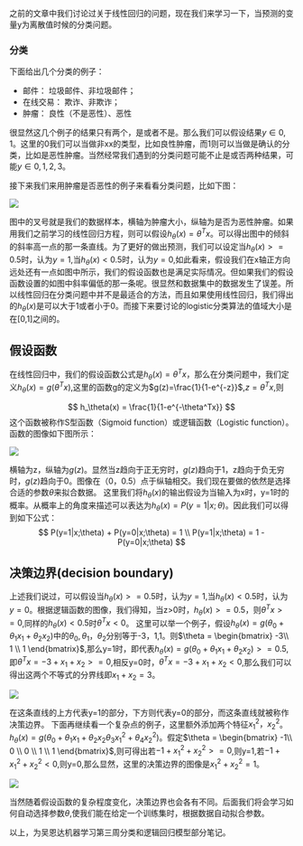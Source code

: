 之前的文章中我们讨论过关于线性回归的问题，现在我们来学习一下，当预测的变量y为离散值时候的分类问题。

### 分类

下面给出几个分类的例子：

- 邮件： 垃圾邮件、非垃圾邮件；
- 在线交易： 欺诈、非欺诈；
- 肿瘤： 良性（不是恶性）、恶性

很显然这几个例子的结果只有两个，是或者不是。那么我们可以假设结果$y\in{0,1}$。这里的0我们可以当做非xx的类型，比如良性肿瘤，而1则可以当做是确认的分类，比如是恶性肿瘤。当然经常我们遇到的分类问题可能不止是或否两种结果，可能$y\in{0,1,2,3}$。

接下来我们来用肿瘤是否恶性的例子来看看分类问题，比如下图：

![][1]

图中的叉号就是我们的数据样本，横轴为肿瘤大小，纵轴为是否为恶性肿瘤。如果用我们之前学习的线性回归方程，则可以假设$h_\theta(x) = \theta^Tx$。可以得出图中的倾斜的斜率高一点的那一条直线。为了更好的做出预测，我们可以设定当$h_\theta(x)>=0.5$时，认为$y=1$,当$h_\theta(x)<0.5$时，认为$y=0$,如此看来，假设我们在x轴正方向远处还有一点如图中所示，我们的假设函数也是满足实际情况。但如果我们的假设函数设置的如图中斜率偏低的那一条呢。很显然和数据集中的数据发生了误差。所以线性回归在分类问题中并不是最适合的方法，而且如果使用线性回归，我们得出的$h_\theta(x)$是可以大于1或者小于0。而接下来要讨论的logistic分类算法的值域大小是在[0,1]之间的。

## 假设函数
在线性回归中，我们的假设函数公式是$h_\theta(x) = \theta^Tx$，那么在分类问题中，我们定义$h_\theta(x) = g(\theta^Tx)$,这里的函数g的定义为$g(z)=\frac{1}{1-e^{-z}}$,$z=\theta^Tx$,则

$$
h_\theta(x) = \frac{1}{1-e^{-\theta^Tx}}
$$
这个函数被称作S型函数（Sigmoid function）或逻辑函数（Logistic function）。函数的图像如下图所示：

![][2]

横轴为z，纵轴为$g(z)$。显然当z趋向于正无穷时，$g(z)$趋向于1，z趋向于负无穷时，$g(z)$趋向于0。图像在（0，0.5）点于纵轴相交。我们现在要做的依然是选择合适的参数$\theta$来拟合数据。
这里我们将$h_\theta(x)$的输出假设为当输入为x时，y=1时的概率。从概率上的角度来描述可以表达为$h_\theta(x) = P(y=1|x;\theta)$。因此我们可以得到如下公式：
$$
P(y=1|x;\theta) + P(y=0|x;\theta) = 1 \\
P(y=1|x;\theta) = 1 - P(y=0|x;\theta)
$$

## 决策边界(decision boundary)
上述我们说过，可以假设当$h_\theta(x)>=0.5$时，认为$y=1$,当$h_\theta(x)<0.5$时，认为$y=0$。根据逻辑函数的图像，我们得知，当z>0时，$h_\theta(x)>=0.5$，则$\theta^Tx>=0$,同样的$h_\theta(x)<0.5$时$\theta^Tx<0$。
这里可以举一个例子，假设$h_\theta(x) = g(\theta_0+\theta_1x_1+\theta_2x_2)$中的$\theta_0,\theta_1，\theta_2$分别等于-3，1,1。则$\theta = \begin{bmatrix} -3\\ 1 \\ 1 \end{bmatrix}$,那么y=1时，即代表$h_\theta(x) = g(\theta_0+\theta_1x_1+\theta_2x_2) >= 0.5$,即$\theta^Tx = -3+x_1+x_2>=0$,相反y=0时，$\theta^Tx = -3+x_1+x_2<0$,那么我们可以得出这两个不等式的分界线即$x_1+x_2=3$。

![][3]

在这条直线的上方代表y=1的部分，下方则代表y=0的部分，而这条直线就被称作决策边界。
下面再继续看一个复杂点的例子，这里额外添加两个特征$x_1^2，x_2^2$。$h_\theta(x) = g(\theta_0+\theta_1x_1+\theta_2x_2\theta_3x_1^2+\theta_4x_2^2)$。假定$\theta = \begin{bmatrix} -1\\ 0 \\ 0 \\ 1 \\ 1 \end{bmatrix}$,则可得出若$-1+x_1^2+x_2^2>=0$,则y=1,若$-1+x_1^2+x_2^2<0$,则y=0,那么显然，这里的决策边界的图像是$x_1^2+x_2^2 = 1$。

![][4]

当然随着假设函数的复杂程度变化，决策边界也会各有不同。后面我们将会学习如何自动选择参数$\theta$,使我们能在给定一个训练集时，根据数据自动拟合参数。

以上，为吴恩达机器学习第三周分类和逻辑回归模型部分笔记。

  [1]: http://www.leafw.cn/wp-content/uploads/2018/08/%E5%BE%AE%E4%BF%A1%E6%88%AA%E5%9B%BE_20180815224329.png
  [2]: http://www.leafw.cn/wp-content/uploads/2018/08/%E5%BE%AE%E4%BF%A1%E6%88%AA%E5%9B%BE_20180815230259.png
  [3]: http://www.leafw.cn/wp-content/uploads/2018/08/%E5%BE%AE%E4%BF%A1%E6%88%AA%E5%9B%BE_20180816220152.png
  [4]: http://www.leafw.cn/wp-content/uploads/2018/08/%E5%BE%AE%E4%BF%A1%E6%88%AA%E5%9B%BE_20180816220745.png
